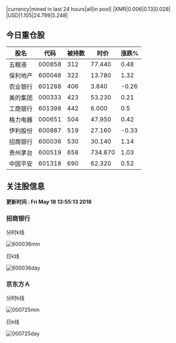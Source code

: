 |currency|mined in last 24 hours|all|in pool|
|XMR|0.006|0.13|0.028|
|USD|1.105|24.799|5.248|

## 今日重仓股 

|股名|代码|被持数|时价|涨跌%|
|---|---|---|---|---|
|五粮液|000858|312|77.440|0.48|
|保利地产|600048|322|13.780|1.32|
|农业银行|601288|406|3.840|-0.26|
|美的集团|000333|423|53.230|0.21|
|工商银行|601398|442|6.000|0.5|
|格力电器|000651|504|47.950|0.42|
|伊利股份|600887|519|27.160|-0.33|
|招商银行|600036|530|30.140|1.14|
|贵州茅台|600519|658|734.870|1.03|
|中国平安|601318|690|62.320|0.52|

## 关注股信息
**更新时间 : Fri May 18 13:55:13 2018**
### 招商银行 
分时k线

![600036min](http://image.sinajs.cn/newchart/min/n/sh600036.gif)

日k线

![600036day](http://image.sinajs.cn/newchart/daily/n/sh600036.gif)

### 京东方Ａ 
分时k线

![000725min](http://image.sinajs.cn/newchart/min/n/sz000725.gif)

日k线

![000725day](http://image.sinajs.cn/newchart/daily/n/sz000725.gif)
